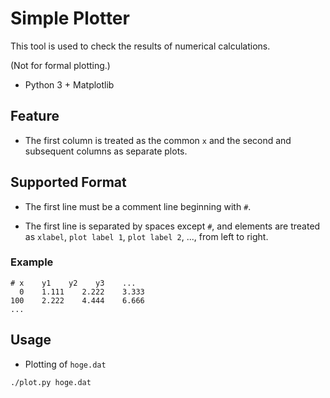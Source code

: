 # Simple Plotter
This tool is used to check the results of numerical calculations.

(Not for formal plotting.)

- Python 3 + Matplotlib

## Feature
- The first column is treated as the common `x` and the second and subsequent columns as separate plots.

## Supported Format
- The first line must be a comment line beginning with `#`.

- The first line is separated by spaces except `#`, and elements are treated as `xlabel`, `plot label 1`, `plot label 2`, ..., from left to right.

### Example
```
# x    y1    y2    y3    ...
  0    1.111    2.222    3.333
100    2.222    4.444    6.666
...
```

## Usage
- Plotting of `hoge.dat`

```
./plot.py hoge.dat
```
